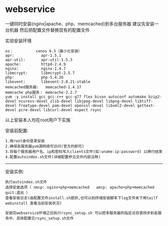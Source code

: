webservice
==========

一键同时安装(nginx|apache、php、memcached)到多台服务器
建议先安装一台机器 然后把配置文件替换现有的配置文件

实验安装环境

	os：			 cenos 6.5（最小化安装）
	apr: 			apr-1.5.1
	apr-util:  		apr-util-1.5.3
	apache:			httpd-2.4.9
	nginx:			nginx-1.4.7
	libmcrypt:		libmcrypt-2.5.7
	php:			php-5.4.26
	libevent:		libevent-2.0.21-stable
	memcached服务器:	memcached-1.4.17
	memcache php服务：	memcache-2.2.7
	yum -y install gcc gcc-c++ gcc-g77 flex bison autoconf automake bzip2-devel ncuress-devel zlib-devel libjpeg-devel libpng-devel libtiff-devel freetype-devel pam-devel openssl-devel libxml2-devel gettext-devel pcre-devel libcurl-devel expect rsync

以上安装本人均在root用户下实施

安装前配置:

	1.用root身份登录安装
	2.确保各服务器yum源网络可访问(官方的即可)
	3.将每个服务器用户名、ip和密码写入clients文件(如:uname:ip:password) 以换行结束
	4.配置autoindex.sh文件(详细配置参见文件内部注释)
-----------------------------------------------------------------------------------------------------------
安装实例:

	执行autoindex.sh文件
	选择安装选项（ nmcp: nginx+php+memcached   amcp: apache+php+memcached  quit:退出 ）
	查看安装日志(由配置文件install.sh提拱,也可以到终端安装脚本下log文件夹下用tailf webinstall 查看当前安装状况)

	安装完webservice环境之后执行rsync_setup.sh 可以把本服务器的指定访目录同步到各服务中，具体配置见rsync_setup.sh文件
	
